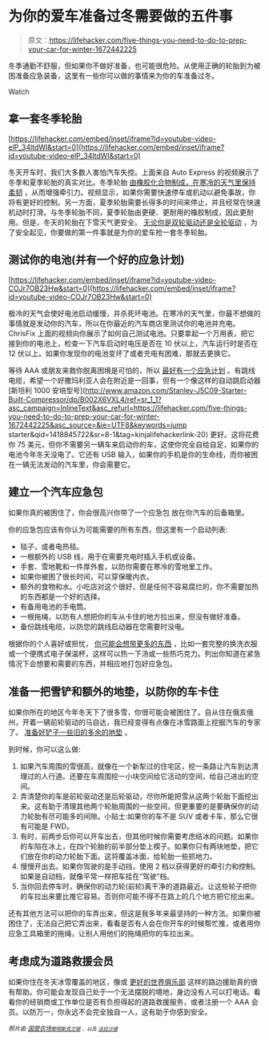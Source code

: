 # 为你的爱车准备过冬需要做的五件事

> 原文：<https://lifehacker.com/five-things-you-need-to-do-to-prep-your-car-for-winter-1672442225>

冬季通勤不舒服，但如果你不做好准备，也可能很危险。从使用正确的轮胎到为被困准备应急装备，这里有一些你可以做的事情来为你的车准备过冬。

Watch

## 拿一套冬季轮胎

 [https://lifehacker.com/embed/inset/iframe?id=youtube-video-elP_34ltdWI&start=0](https://lifehacker.com/embed/inset/iframe?id=youtube-video-elP_34ltdWI&start=0) 

冬天开车时，我们大多数人害怕汽车失控。上面来自 Auto Express 的视频展示了冬季和夏季轮胎的真实对比。冬季轮胎 [由橡胶化合物制成，在寒冷的天气里保持柔韧](http://www.tirebuyer.com/education/all-season-tires-vs-winter-tires#.VJHaporF_bw) ，从而增强牵引力。视频显示，如果你需要快速停车或机动以避免事故，你将有更好的控制。另一方面，夏季轮胎需要长得多的时间来停止，并且经常在快速机动时打滑。与冬季轮胎不同，夏季轮胎由更硬、更耐用的橡胶制成，因此更耐用。但是，冬天的轮胎在下雪天气更安全。 [无论你是双轮驱动还是全轮驱动](http://jalopnik.com/lets-settle-the-winter-tires-vs-all-wheel-drive-debat-1462180324) ，为了安全起见，你要做的第一件事就是为你的爱车抢一套冬季轮胎。

## 测试你的电池(并有一个好的应急计划)

 [https://lifehacker.com/embed/inset/iframe?id=youtube-video-COJr7OB23Hw&start=0](https://lifehacker.com/embed/inset/iframe?id=youtube-video-COJr7OB23Hw&start=0) 

极冷的天气会使好电池启动缓慢，并杀死坏电池。在寒冷的天气里，你最不想做的事情就是发动你的汽车，所以在你最近的汽车商店里测试你的电池并充电。ChrisFix 上面的视频向你展示了如何自己测试电池。只要拿起一个万用表，把它接到你的电池上，检查一下汽车启动时电压是否在 10 伏以上，汽车运行时是否在 12 伏以上。如果你发现你的电池变坏了或者充电有困难，那就去更换它。

等待 AAA 或朋友来救你脱离困境是可怕的，所以 [最好有一个应急计划](https://lifehacker.com/how-do-i-jump-start-a-car-5820407) 。有跳线电缆，希望一个好撒玛利亚人会在附近是一回事，但有一个像这样的自动跳启动器 [斯坦利 1000 安培型号](http://www.amazon.com/Stanley-J5C09-Starter-Built-Compressor/dp/B002X6VXL4/ref=sr_1_1?asc_campaign=InlineText&asc_refurl=https://lifehacker.com/five-things-you-need-to-do-to-prep-your-car-for-winter-1672442225&asc_source=&ie=UTF8&keywords=jump starter&qid=1418845722&sr=8-1&tag=kinjalifehackerlink-20) 更好。这将花费你 75 美元，但你不需要另一辆车来启动你的车，这使你完全自给自足，如果你的电池今年冬天没电了。它还有 USB 输入，如果你的手机是你的生命线，而你被困在一辆无法发动的汽车里，你会需要它。

## 建立一个汽车应急包

如果你真的被困住了，你会很高兴你带了一个应急包 放在你汽车的后备箱里。

你的应急包应该有你认为可能需要的所有东西，但这里有一个启动列表:

*   毯子，或者电热毯。
*   一根额外的 USB 线，用于在需要充电时插入手机或设备。
*   手套、雪地靴和一件厚外套，以防你需要在寒冷的雪地里工作。
*   如果你被困了很长时间，可以穿保暖内衣。
*   额外的食物和水。小吃店对这个很好，但是任何不容易腐烂的，你不需要加热的东西都是一个好的选择。
*   有备用电池的手电筒。
*   一根拖绳，以防有人想把你的车从卡住的地方拉出来，但没有做好准备。
*   备份跳线电缆，以防您的跳线启动器在您需要时没电。

根据你的个人喜好或担忧， [你可能会想带更多的东西](https://lifehacker.com/30-essential-things-you-should-keep-in-your-car-1263514115) ，比如一套完整的换洗衣服或一个便携式电子保温杯，这样可以热一下汤或一些热巧克力。列出你知道在紧急情况下会想要和需要的东西，并相应地打包好应急包。

## 准备一把雪铲和额外的地垫，以防你的车卡住

如果你所在的地区今年冬天下了很多雪，你很可能会被困住了。自从住在俄亥俄州，开着一辆前轮驱动的马自达，我已经变得有点像在冰雪路面上挖掘汽车的专家了。 [准备好铲子](https://lifehacker.com/keep-a-trash-can-in-your-car-for-snow-emergencies-and-1463514568)[一些旧的多余的地垫](http://lifehacker.com/use-your-floor-mats-for-traction-in-the-snow-5856986) 。

到时候，你可以这么做:

1.  如果汽车周围的雪很高，就像在一个新犁过的住宅区，挖一条路让汽车到达清理过的人行道。还要在车周围挖一小块空间给它活动的空间，给自己进出的空间。
2.  弄清楚你的车是前轮驱动还是后轮驱动，尽你所能把雪从这两个轮胎下面挖出来。这有助于清理其他两个轮胎周围的一些空间，但更重要的是要确保你的动力轮胎有尽可能多的间隙。小贴士:如果你的车不是 SUV 或者卡车，那么它很有可能是 FWD。
3.  有时，前两步后你可以开车出去，但其他时候你需要考虑结冰的问题。如果你的车陷在冰上，在四个轮胎的前半部分垫上楔子。如果你只有两块地垫，把它们放在你的动力轮胎下面。这将覆盖冰面，给轮胎一些抓地力。
4.  慢慢开出去。如果你驾驶的是手动挡，使用 2 档以获得更好的牵引力和控制。如果是自动档，就像平常一样把车挂在“驾驶”档。
5.  当你回去停车时，确保你的动力轮(前轮)离干净的道路最近。让这些轮子把你的车拉出来要比推它容易。否则你可能不得不在路上的几个地方把它挖出来。

还有其他方法可以把你的车弄出来，但这是我多年来最坚持的一种方法。如果你被困住了，无法自己把它弄出来，看看是否有人会在你开车的时候帮忙推，或者用你应急工具箱里的拖绳，让别人用他们的拖绳把你的车拉出来。

## 考虑成为道路救援会员

如果你住在冬天冰雪覆盖的地区，像或 [更好的世界俱乐部](http://www.betterworldclub.com/) 这样的路边援助真的很有帮助。你可能会发现自己处于一个无法摆脱的境地，身边没有人可以打电话。看看你的经销商或工作单位是否有负担得起的道路救援服务，或者注册一个 AAA 会员。以防万一，你永远不会完全独自一人，这有助于你感到安全。

*<small>照片由</small>* [*<small>国营农场</small>*](https://www.flickr.com/photos/statefarm/8364920100)*<small></small>*<small>[*<small>黎明斯克兰顿</small>*](https://www.flickr.com/photos/68782989@N03/8320434990) *<small>，以及</small>* [*<small>法拉沙德</small>*](https://www.flickr.com/photos/f_jean/3125137973)<small></small></small>

<small></small>